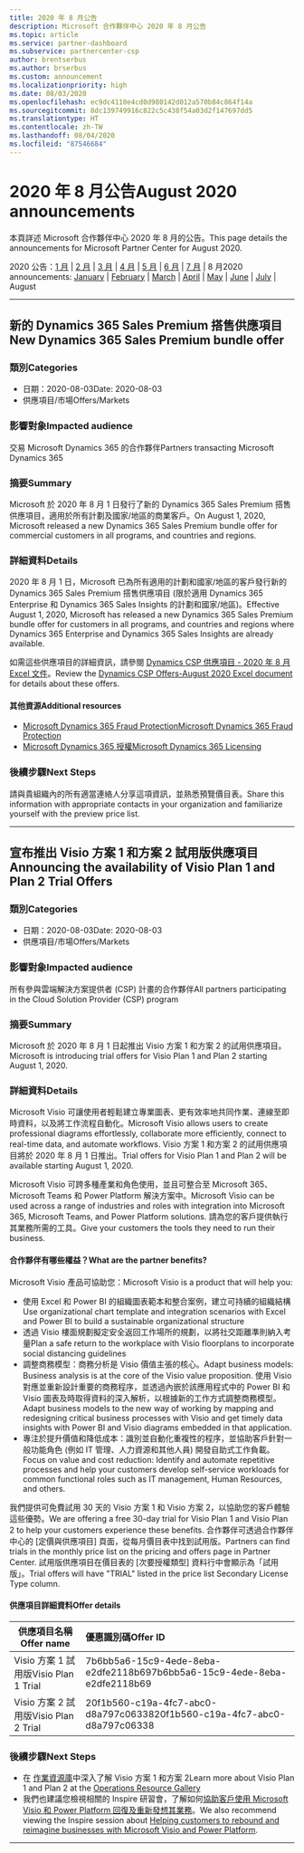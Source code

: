 ```yaml
---
title: 2020 年 8 月公告
description: Microsoft 合作夥伴中心 2020 年 8 月公告
ms.topic: article
ms.service: partner-dashboard
ms.subservice: partnercenter-csp
author: brentserbus
ms.author: brserbus
ms.custom: announcement
ms.localizationpriority: high
ms.date: 08/03/2020
ms.openlocfilehash: ec9dc4110e4cd0d980142d012a570b84c864f14a
ms.sourcegitcommit: 8dc139749916c822c5c438f54a03d2f147697dd5
ms.translationtype: HT
ms.contentlocale: zh-TW
ms.lasthandoff: 08/04/2020
ms.locfileid: "87546684"
---
```

# <a name="august-2020-announcements"></a><span data-ttu-id="72d14-103">2020 年 8 月公告</span><span class="sxs-lookup"><span data-stu-id="72d14-103">August 2020 announcements</span></span>

<span data-ttu-id="72d14-104">本頁詳述 Microsoft 合作夥伴中心 2020 年 8 月的公告。</span><span class="sxs-lookup"><span data-stu-id="72d14-104">This page details the announcements for Microsoft Partner Center for August 2020.</span></span>

<span data-ttu-id="72d14-105">2020 公告：[1 月](2020-january.md) | [2 月](2020-february.md) | [3 月](2020-march.md) | [4 月](2020-april.md) | [5 月](2020-may.md) | [6 月](2020-june.md) | [7 月](2020-july.md) | 8 月</span><span class="sxs-lookup"><span data-stu-id="72d14-105">2020 announcements: [January](2020-january.md) | [February](2020-february.md) | [March](2020-march.md) | [April](2020-april.md) | [May](2020-may.md) | [June](2020-june.md) | [July](2020-july.md) | August</span></span>

________________

## <a name="new-dynamics-365-sales-premium-bundle-offer"></a><a name="2"></a><span data-ttu-id="72d14-106">新的 Dynamics 365 Sales Premium 搭售供應項目</span><span class="sxs-lookup"><span data-stu-id="72d14-106">New Dynamics 365 Sales Premium bundle offer</span></span>
### <a name="categories"></a><span data-ttu-id="72d14-107">類別</span><span class="sxs-lookup"><span data-stu-id="72d14-107">Categories</span></span>

- <span data-ttu-id="72d14-108">日期：2020-08-03</span><span class="sxs-lookup"><span data-stu-id="72d14-108">Date: 2020-08-03</span></span>
- <span data-ttu-id="72d14-109">供應項目/市場</span><span class="sxs-lookup"><span data-stu-id="72d14-109">Offers/Markets</span></span>

### <a name="impacted-audience"></a><span data-ttu-id="72d14-110">影響對象</span><span class="sxs-lookup"><span data-stu-id="72d14-110">Impacted audience</span></span>

<span data-ttu-id="72d14-111">交易 Microsoft Dynamics 365 的合作夥伴</span><span class="sxs-lookup"><span data-stu-id="72d14-111">Partners transacting Microsoft Dynamics 365</span></span>

### <a name="summary"></a><span data-ttu-id="72d14-112">摘要</span><span class="sxs-lookup"><span data-stu-id="72d14-112">Summary</span></span>

<span data-ttu-id="72d14-113">Microsoft 於 2020 年 8 月 1 日發行了新的 Dynamics 365 Sales Premium 搭售供應項目，適用於所有計劃及國家/地區的商業客戶。</span><span class="sxs-lookup"><span data-stu-id="72d14-113">On August 1, 2020, Microsoft released a new Dynamics 365 Sales Premium bundle offer for commercial customers in all programs, and countries and regions.</span></span>

### <a name="details"></a><span data-ttu-id="72d14-114">詳細資料</span><span class="sxs-lookup"><span data-stu-id="72d14-114">Details</span></span>

<span data-ttu-id="72d14-115">2020 年 8 月 1 日，Microsoft 已為所有適用的計劃和國家/地區的客戶發行新的 Dynamics 365 Sales Premium 搭售供應項目 (限於適用 Dynamics 365 Enterprise 和 Dynamics 365 Sales Insights 的計劃和國家/地區)。</span><span class="sxs-lookup"><span data-stu-id="72d14-115">Effective August 1, 2020, Microsoft has released a new Dynamics 365 Sales Premium bundle offer for customers in all programs, and countries and regions where Dynamics 365 Enterprise and Dynamics 365 Sales Insights are already available.</span></span>

<span data-ttu-id="72d14-116">如需這些供應項目的詳細資訊，請參閱 [Dynamics CSP 供應項目 - 2020 年 8 月 Excel 文件](https://partner.microsoft.com/resources/collection/microsoft-dynamics-365-power-platform-offers-products-fraud-protection-vl-csp-collection#/)。</span><span class="sxs-lookup"><span data-stu-id="72d14-116">Review the [Dynamics CSP Offers-August 2020 Excel document](https://partner.microsoft.com/resources/collection/microsoft-dynamics-365-power-platform-offers-products-fraud-protection-vl-csp-collection#/) for details about these offers.</span></span> 

#### <a name="additional-resources"></a><span data-ttu-id="72d14-117">其他資源</span><span class="sxs-lookup"><span data-stu-id="72d14-117">Additional resources</span></span>

- [<span data-ttu-id="72d14-118">Microsoft Dynamics 365 Fraud Protection</span><span class="sxs-lookup"><span data-stu-id="72d14-118">Microsoft Dynamics 365 Fraud Protection</span></span>](https://partner.microsoft.com/resources/collection/microsoft-dynamics-365-power-platform-offers-products-fraud-protection-vl-csp-collection#/)
- [<span data-ttu-id="72d14-119">Microsoft Dynamics 365 授權</span><span class="sxs-lookup"><span data-stu-id="72d14-119">Microsoft Dynamics 365 Licensing</span></span>](https://partner.microsoft.com/resources/collection/microsoft-dynamics-365-power-platform-offers-products-fraud-protection-vl-csp-collection#/)

### <a name="next-steps"></a><span data-ttu-id="72d14-120">後續步驟</span><span class="sxs-lookup"><span data-stu-id="72d14-120">Next Steps</span></span>

<span data-ttu-id="72d14-121">請與貴組織內的所有適當連絡人分享這項資訊，並熟悉預覽價目表。</span><span class="sxs-lookup"><span data-stu-id="72d14-121">Share this information with appropriate contacts in your organization and familiarize yourself with the preview price list.</span></span> 

________________

## <a name="announcing-the-availability-of-visio-plan-1-and-plan-2-trial-offers"></a><a name="1"></a><span data-ttu-id="72d14-122">宣布推出 Visio 方案 1 和方案 2 試用版供應項目</span><span class="sxs-lookup"><span data-stu-id="72d14-122">Announcing the availability of Visio Plan 1 and Plan 2 Trial Offers</span></span> 

### <a name="categories"></a><span data-ttu-id="72d14-123">類別</span><span class="sxs-lookup"><span data-stu-id="72d14-123">Categories</span></span>

- <span data-ttu-id="72d14-124">日期：2020-08-03</span><span class="sxs-lookup"><span data-stu-id="72d14-124">Date: 2020-08-03</span></span>
- <span data-ttu-id="72d14-125">供應項目/市場</span><span class="sxs-lookup"><span data-stu-id="72d14-125">Offers/Markets</span></span>

### <a name="impacted-audience"></a><span data-ttu-id="72d14-126">影響對象</span><span class="sxs-lookup"><span data-stu-id="72d14-126">Impacted audience</span></span>

<span data-ttu-id="72d14-127">所有參與雲端解決方案提供者 (CSP) 計畫的合作夥伴</span><span class="sxs-lookup"><span data-stu-id="72d14-127">All partners participating in the Cloud Solution Provider (CSP) program</span></span>

### <a name="summary"></a><span data-ttu-id="72d14-128">摘要</span><span class="sxs-lookup"><span data-stu-id="72d14-128">Summary</span></span>

<span data-ttu-id="72d14-129">Microsoft 於 2020 年 8 月 1 日起推出 Visio 方案 1 和方案 2 的試用供應項目。</span><span class="sxs-lookup"><span data-stu-id="72d14-129">Microsoft is introducing trial offers for Visio Plan 1 and Plan 2 starting August 1, 2020.</span></span> 

### <a name="details"></a><span data-ttu-id="72d14-130">詳細資料</span><span class="sxs-lookup"><span data-stu-id="72d14-130">Details</span></span>

<span data-ttu-id="72d14-131">Microsoft Visio 可讓使用者輕鬆建立專業圖表、更有效率地共同作業、連線至即時資料，以及將工作流程自動化。</span><span class="sxs-lookup"><span data-stu-id="72d14-131">Microsoft Visio allows users to create professional diagrams effortlessly, collaborate more efficiently, connect to real-time data, and automate workflows.</span></span> <span data-ttu-id="72d14-132">Visio 方案 1 和方案 2 的試用供應項目將於 2020 年 8 月 1 日推出。</span><span class="sxs-lookup"><span data-stu-id="72d14-132">Trial offers for Visio Plan 1 and Plan 2 will be available starting August 1, 2020.</span></span>

<span data-ttu-id="72d14-133">Microsoft Visio 可跨多種產業和角色使用，並且可整合至 Microsoft 365、Microsoft Teams 和 Power Platform 解決方案中。</span><span class="sxs-lookup"><span data-stu-id="72d14-133">Microsoft Visio can be used across a range of industries and roles with integration into Microsoft 365, Microsoft Teams, and Power Platform solutions.</span></span> <span data-ttu-id="72d14-134">請為您的客戶提供執行其業務所需的工具。</span><span class="sxs-lookup"><span data-stu-id="72d14-134">Give your customers the tools they need to run their business.</span></span>

#### <a name="what-are-the-partner-benefits"></a><span data-ttu-id="72d14-135">合作夥伴有哪些權益？</span><span class="sxs-lookup"><span data-stu-id="72d14-135">What are the partner benefits?</span></span>

<span data-ttu-id="72d14-136">Microsoft Visio 產品可協助您：</span><span class="sxs-lookup"><span data-stu-id="72d14-136">Microsoft Visio is a product that will help you:</span></span>

- <span data-ttu-id="72d14-137">使用 Excel 和 Power BI 的組織圖表範本和整合案例，建立可持續的組織結構</span><span class="sxs-lookup"><span data-stu-id="72d14-137">Use organizational chart template and integration scenarios with Excel and Power BI to build a sustainable organizational structure</span></span>
- <span data-ttu-id="72d14-138">透過 Visio 樓面規劃擬定安全返回工作場所的規劃，以將社交距離準則納入考量</span><span class="sxs-lookup"><span data-stu-id="72d14-138">Plan a safe return to the workplace with Visio floorplans to incorporate social distancing guidelines</span></span>
- <span data-ttu-id="72d14-139">調整商務模型：商務分析是 Visio 價值主張的核心。</span><span class="sxs-lookup"><span data-stu-id="72d14-139">Adapt business models: Business analysis is at the core of the Visio value proposition.</span></span> <span data-ttu-id="72d14-140">使用 Visio 對應並重新設計重要的商務程序，並透過內嵌於該應用程式中的 Power BI 和 Visio 圖表及時取得資料的深入解析，以根據新的工作方式調整商務模型。</span><span class="sxs-lookup"><span data-stu-id="72d14-140">Adapt business models to the new way of working by mapping and redesigning critical business processes with Visio and get timely data insights with Power BI and Visio diagrams embedded in that application.</span></span> 
- <span data-ttu-id="72d14-141">專注於提升價值和降低成本：識別並自動化重複性的程序，並協助客戶針對一般功能角色 (例如 IT 管理、人力資源和其他人員) 開發自助式工作負載。</span><span class="sxs-lookup"><span data-stu-id="72d14-141">Focus on value and cost reduction: Identify and automate repetitive processes and help your customers develop self-service workloads for common functional roles such as IT management, Human Resources, and others.</span></span>

<span data-ttu-id="72d14-142">我們提供可免費試用 30 天的 Visio 方案 1 和 Visio 方案 2，以協助您的客戶體驗這些優勢。</span><span class="sxs-lookup"><span data-stu-id="72d14-142">We are offering a free 30-day trial for Visio Plan 1 and Visio Plan 2 to help your customers experience these benefits.</span></span> <span data-ttu-id="72d14-143">合作夥伴可透過合作夥伴中心的 [定價與供應項目] 頁面，從每月價目表中找到試用版。</span><span class="sxs-lookup"><span data-stu-id="72d14-143">Partners can find trials in the monthly price list on the pricing and offers page in Partner Center.</span></span> <span data-ttu-id="72d14-144">試用版供應項目在價目表的 [次要授權類型] 資料行中會顯示為「試用版」。</span><span class="sxs-lookup"><span data-stu-id="72d14-144">Trial offers will have "TRIAL" listed in the price list Secondary License Type column.</span></span>

#### <a name="offer-details"></a><span data-ttu-id="72d14-145">供應項目詳細資料</span><span class="sxs-lookup"><span data-stu-id="72d14-145">Offer details</span></span>

   |<span data-ttu-id="72d14-146">**供應項目名稱**</span><span class="sxs-lookup"><span data-stu-id="72d14-146">**Offer name**</span></span>|<span data-ttu-id="72d14-147">**優惠識別碼**</span><span class="sxs-lookup"><span data-stu-id="72d14-147">**Offer ID**</span></span>|
   |-------------------|:------|
   |<span data-ttu-id="72d14-148">Visio 方案 1 試用版</span><span class="sxs-lookup"><span data-stu-id="72d14-148">Visio Plan 1 Trial</span></span>|<span data-ttu-id="72d14-149">7b6bb5a6-15c9-4ede-8eba-e2dfe2118b69</span><span class="sxs-lookup"><span data-stu-id="72d14-149">7b6bb5a6-15c9-4ede-8eba-e2dfe2118b69</span></span>|
   |<span data-ttu-id="72d14-150">Visio 方案 2 試用版</span><span class="sxs-lookup"><span data-stu-id="72d14-150">Visio Plan 2 Trial</span></span>|<span data-ttu-id="72d14-151">20f1b560-c19a-4fc7-abc0-d8a797c06338</span><span class="sxs-lookup"><span data-stu-id="72d14-151">20f1b560-c19a-4fc7-abc0-d8a797c06338</span></span>|

### <a name="next-steps"></a><span data-ttu-id="72d14-152">後續步驟</span><span class="sxs-lookup"><span data-stu-id="72d14-152">Next Steps</span></span>

- <span data-ttu-id="72d14-153">在 [作業資源庫](https://partner.microsoft.com/resources/collection/visio-availability-announcing-trial-offers#/)中深入了解 Visio 方案 1 和方案 2</span><span class="sxs-lookup"><span data-stu-id="72d14-153">Learn more about Visio Plan 1 and Plan 2 at the [Operations Resource Gallery](https://partner.microsoft.com/resources/collection/visio-availability-announcing-trial-offers#/)</span></span> 
- <span data-ttu-id="72d14-154">我們也建議您檢視相關的 Inspire 研習會，了解如何[協助客戶使用 Microsoft Visio 和 Power Platform 回復及重新發想其業務](https://www.microsoft.com/microsoft-365/partners/videos/inspire-visio-power-platform)。</span><span class="sxs-lookup"><span data-stu-id="72d14-154">We also recommend viewing the Inspire session about [Helping customers to rebound and reimagine businesses with Microsoft Visio and Power Platform](https://www.microsoft.com/microsoft-365/partners/videos/inspire-visio-power-platform).</span></span>

________________
